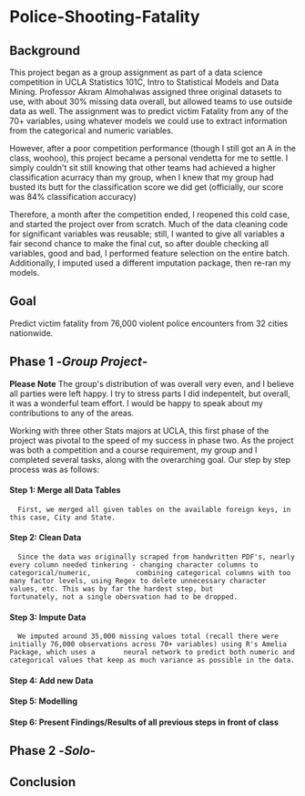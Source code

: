 # Police-Shooting-Fatality

## Background

This project began as a group assignment as part of a data science competition in UCLA Statistics 101C, Intro to Statistical Models and Data Mining. Professor Akram Almohalwas assigned three original datasets to use, with about 30% missing data overall, but allowed teams to use outside data as well. The assignment was to predict victim Fatality from any of the 70+ variables, using whatever models we could use to extract information from the categorical and numeric variables. 

However, after a poor competition performance (though I still got an A in the class, woohoo), this project became a personal vendetta for me to settle. I simply couldn't sit still knowing that other teams had achieved a higher classification acurracy than my group, when I knew that my group had busted its butt for the classification score we did get (officially, our score was 84% classification accuracy)

Therefore, a month after the competition ended, I reopened this cold case, and started the project over from scratch. Much of the data cleaning code for significant variables was reusable; still, I wanted to give all variables a fair second chance to make the final cut, so after double checking all variables, good and bad, I performed feature selection on the entire batch. Additionally, I imputed used a different imputation package, then re-ran my models. 


## Goal

Predict victim fatality from 76,000 violent police encounters from 32 cities nationwide. 

## Phase 1  -*Group Project*-

**Please Note** The group's distribution of was overall very even, and I believe all parties were left happy. I try to stress parts I did indepentelt, but overall, it was a wonderful team effort. I would be happy to speak about my contributions to any of the areas. 

Working with three other Stats majors at UCLA, this first phase of the project was pivotal to the speed of my success in phase two. As the project was both a competition and a course requirement, my group and I completed several tasks, along with the overarching goal. Our step by step process was as follows: 
#### Step 1: Merge all Data Tables 
      First, we merged all given tables on the available foreign keys, in this case, City and State. 
#### Step 2: Clean Data
      Since the data was originally scraped from handwritten PDF's, nearly every column needed tinkering - changing character columns to categorical/numeric,           combining categorical columns with too many factor levels, using Regex to delete unnecessary character values, etc. This was by far the hardest step, but         fortunately, not a single obersvation had to be dropped. 
#### Step 3: Impute Data
      We imputed around 35,000 missing values total (recall there were initially 76,000 observations across 70+ variables) using R's Amelia Package, which uses a       neural network to predict both numeric and categorical values that keep as much variance as possible in the data. 
#### Step 4: Add new Data
#### Step 5: Modelling
#### Step 6: Present Findings/Results of all previous steps in front of class

## Phase 2  -*Solo*-



## Conclusion

